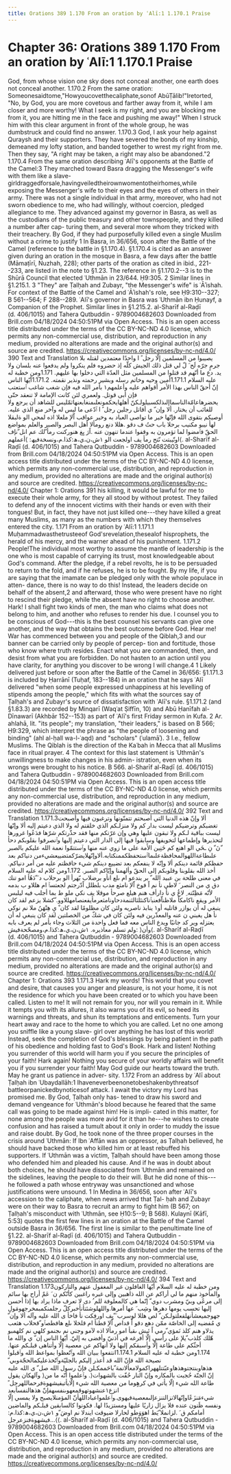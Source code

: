 ```yaml
---
title: Orations 389 1.170 From an oration by ʿAlī:1 1.170.1 Praise
---
```

# Chapter 36: Orations 389 1.170 From an oration by ʿAlī:1 1.170.1 Praise
God, from whose vision one sky does not conceal another, one earth does
not conceal another. 1.170.2 From the same oration:
Someonesaidtome,"Howyoucovetthecaliphate,sonof AbūṬālib!"Iretorted, "No,
by God, you are more covetous and farther away from it, while I am
closer and more worthy! What I seek is my right, and you are blocking me
from it, you are hitting me in the face and pushing me away!" When I
struck him with this clear argument in front of the whole group, he was
dumbstruck and could find no answer. 1.170.3 God, I ask your help
against Quraysh and their supporters. They have severed the bonds of my
kinship, demeaned my lofty station, and banded together to wrest my
right from me. Then they say, "A right may be taken, a right may also be
abandoned."2 1.170.4 From the same oration describing ʿAlī's opponents
at the Battle of the Camel:3 They marched toward Basra dragging the
Messenger's wife with them like a
slave-girldraggedforsale,havingveiledtheirownwomentotheirhomes,while
exposing the Messenger's wife to their eyes and the eyes of others in
their army. There was not a single individual in that army, moreover,
who had not sworn obedience to me, who had willingly, without coercion,
pledged allegiance to me. They advanced against my governor in Basra, as
well as the custodians of the public treasury and other townspeople, and
they killed a number after cap- turing them, and several more whom they
tricked with their treachery. By God, if they had purposefully killed
even a single Muslim without a crime to justify 1 In Basra, in 36/656,
soon after the Battle of the Camel (reference to the battle in
§1.170.4). §1.170.4 is cited as an answer given during an oration in the
mosque in Basra, a few days after the battle (Māmaṭīrī, Nuzhah, 228);
other parts of the oration as cited in ibid., 221--233, are listed in
the note to §1.23. The reference in §1.170.2--3 is to the Shūrā Council
that elected ʿUthmān in 23/644. Ḥ9:305. 2 Similar lines in §1.215.1. 3
"They" are Ṭalḥah and Zubayr, "the Messenger's wife" is ʿĀʾishah. For
context of the Battle of the Camel and ʿĀʾishah's role, see Ḥ9:310--327;
B 561--564; F 288--289. ʿAlī's governor in Basra was ʿUthmān ibn Ḥunayf,
a Companion of the Prophet. Similar lines in §1.215.2. al-Sharīf al-Raḍī
(d. 406/1015) and Tahera Qutbuddin - 9789004682603 Downloaded from
Brill.com 04/18/2024 04:50:51PM via Open Access. This is an open access
title distributed under the terms of the CC BY-NC-ND 4.0 license, which
permits any non-commercial use, distribution, and reproduction in any
medium, provided no alterations are made and the original author(s) and
source are credited. https://creativecommons.org/licenses/by-nc-nd/4.0/
390 Text and Translation يصيبوا من المسلمين إلّا رجل ً ا واحدًا معتمدين
لقتله بلا جرمٍ جرّه لَح َ لّ لي قتل ذلك الجيش كلّه إذ حضروه فلم ينكروا ولم
يدفعوا عنه بلسان ولا يد. دع ما أنّهم قد قتلوا من المسلمين مثل العدّة التي
دخلوا بها عليهم. 1.171ومن خطبة له عليه السلام 1.171.1أمين وحيه وخاتم
رسله وبشير رحمته ونذير نقمته. 1.171.2أيّها الناس إنّ أحقّ الناس بهذا الأمر
أقواهم عليه وأعلمهم١ بأمر الله فيه فإن شغب شاغب ٱستعتب فإن أبى قوتل.
ولعمري لئن كانت الإمامة لا تنعقد حتّى يحضرهاعامّةالناسماإلىذلكسبيلولـكنّ
أهلهايحكمونعلىمنغابعنهاثمّليس للشاهد أن يرجع ولا للغائب أن يختار. ألا وإن
ّ ي أقاتل رجلين رجل ً ا ٱدّعى ما ليس له وآخر منع الذي عليه. أوصيكم بتقوى
الله فإنّها خير ما تواصى العباد به وخير عواقب اّلإ ملعلا اذه لمحي الو
ةلبقلا لهأ نيبو مكنيب برحلا باب حتُ ف دقو .هللا دنع رومألا أهل البصر
والصبر والعلم بمواضع الحقّ فٱمضوا لما تؤمرون به وقفوا عندما تنهون عنه .اًرَ
يِغ هنوركنت رمأ ّلك عم انل ّنإف اونّيبتت ىّتح رمأ يف اولجعت الو
١ش،ن،ي،ھ:كذا.م،ونسخةفيھ: ⟩أعملهم⟨. al-Sharīf al-Raḍī (d. 406/1015) and
Tahera Qutbuddin - 9789004682603 Downloaded from Brill.com 04/18/2024
04:50:51PM via Open Access. This is an open access title distributed
under the terms of the CC BY-NC-ND 4.0 license, which permits any
non-commercial use, distribution, and reproduction in any medium,
provided no alterations are made and the original author(s) and source
are credited. https://creativecommons.org/licenses/by-nc-nd/4.0/ Chapter
1: Orations 391 his killing, it would be lawful for me to execute their
whole army, for they all stood by without protest. They failed to defend
any of the innocent victims with their hands or even with their tongues!
But, in fact, they have not just killed one---they have killed a great
many Muslims, as many as the numbers with which they themselves entered
the city. 1.171 From an oration by ʿAlī:1 1.171.1
Muḥammadwasthetrusteeof God'srevelation,thesealof hisprophets, the
herald of his mercy, and the warner ahead of his punishment. 1.171.2
People!The individual most worthy to assume the mantle of leadership is
the one who is most capable of carrying its trust, most knowledgeable
about God's command. After the pledge, if a rebel revolts, he is to be
persuaded to return to the fold, and if he refuses, he is to be fought.
By my life, if you are saying that the imamate can be pledged only with
the whole populace in atten- dance, there is no way to do this! Instead,
the leaders decide on behalf of the absent,2 and afterward, those who
were present have no right to rescind their pledge, while the absent
have no right to choose another. Hark! I shall fight two kinds of men,
the man who claims what does not belong to him, and another who refuses
to render his due. I counsel you to be conscious of God---this is the
best counsel his servants can give one another, and the way that obtains
the best outcome before God. Hear me! War has commenced between you and
people of the Qiblah,3 and our banner can be carried only by people of
percep- tion and fortitude, those who know where truth resides. Enact
what you are commanded, then, and desist from what you are forbidden. Do
not hasten to an action until you have clarity, for anything you
discover to be wrong I will change.4 1 Likely delivered just before or
soon after the Battle of the Camel in 36/656: §1.171.3 is included by
Ḥarrānī (Tuḥaf, 183--184) in an oration that he says ʿAlī delivered
"when some people expressed unhappiness at his levelling of stipends
among the people," which fits with what the sources say of Ṭalḥah's and
Zubayr's source of dissatisfaction with ʿAlī's rule. §1.171.2 (and
§1.83.3) are recorded by Minqarī (Waqʿat Ṣiffīn, 10) and Abū Ḥanīfah
al-Dīnawarī (Akhbār 152--153) as part of ʿAlī's first Friday sermon in
Kufa. 2 Ar. ahlahā, lit. "its people"; my translation, "their leaders,"
is based on B 566; Ḥ9:329, which interpret the phrase as "the people of
loosening and binding" (ahl al-ḥall wa-l-ʿaqd) and "scholars" (ʿulamāʾ).
3 I.e., fellow Muslims. The Qiblah is the direction of the Kaʿbah in
Mecca that all Muslims face in ritual prayer. 4 The context for this
last statement is ʿUthmān's unwillingness to make changes in his admin-
istration, even when its wrongs were brought to his notice. B 566.
al-Sharīf al-Raḍī (d. 406/1015) and Tahera Qutbuddin - 9789004682603
Downloaded from Brill.com 04/18/2024 04:50:51PM via Open Access. This is
an open access title distributed under the terms of the CC BY-NC-ND 4.0
license, which permits any non-commercial use, distribution, and
reproduction in any medium, provided no alterations are made and the
original author(s) and source are credited.
https://creativecommons.org/licenses/by-nc-nd/4.0/ 392 Text and
Translation 1.171.3ألا وإنّ هذه الدنيا التي أصبحتم تتمنّونها وترغبون فيها
وأصبحت تغضبكم وترضيكم ليست بدار كم ولا منزلـكم الذي خلقتم له ولا الذي
دعيتم إليه ألا وإنّها ليست بباقية لـكم ولا تبقون عليها وهي وإن غرّتكم منها
فقد حذّرتكم شرّها فدَعُوا غرورها لتحذيرها وإطماعها لتخويفها وسابقوا فيها إلى
الدار التي دعيتم إليها وٱنصرفوا بقلوبكم دحأ ّنَ ّ نِ ـخَي الو اهنع كم خَنِين
الأَمة على ما زوي عنه منها وٱستتمّوا نعمة الله عليكم بالصبر
علىطاعةاللهوالمحافظةعلىماٱستحفظكممنكتابه.ألاوإنّهلايضرّكمتضييعشيءمن دنياكم
بعد حفظكم قائمة دينكم ألا وإنّه لا ينفعكم بعد تضييع دينكم شيء حافظتم عليه
من أمر دنياكم. أخذ الله بقلوبنا وقلوبكم إلى الحقّ وألهمنا وإيّاكم الصبر.
1.172ومن كلام له عليه السلام في معنى طلحة بن عبيد الله ّ بر يندعو ام ىلع
انأو برضلاب بّهرأ الو برحلاب د َ ّدَهُأ امو تنك دق ي من النصر َ لاطي نأ نم
اً فوخ اّلإ نامثع مدب بلطلل اًدّرجتم لجعتسٱ ام هللاو ب بدمه لأنّه مَظِنّته ِ لاغُ
ي نأ دارأف هنم هيلع صرحأ موقلا يف نكي ملو ط بما أجلب فيه ليلبس الأمر
ويقع ناكامكاً ملاظناّفعنبٱناكنئلثالثنمةدحاونامثعرمأيفعنصامهللاوو. ّكشلا
يزعم لقد كان ينبغي له أن يوازر قاتليه أو١ ينابذ ناصريه ولئن كان مظلومًا
لقد كان ْ يِ هِنْهَنُ ملا نم نوكي نأ هل يغبني ن عنه والمعذّرين فيه ولئن كان في
شكّ من الخصلتين لقد كان ينبغي له أن يعتزله وير كد جانبًا ويدع الناس معه
فما فعل واحدة من الثلاث وجاء بأمر لم يعرف بابه ولم تسلم معاذيره.
١ش،ن،ي،ھ:كذا.م،ومصحّحةفيش: ⟩وأن⟨. al-Sharīf al-Raḍī (d. 406/1015) and
Tahera Qutbuddin - 9789004682603 Downloaded from Brill.com 04/18/2024
04:50:51PM via Open Access. This is an open access title distributed
under the terms of the CC BY-NC-ND 4.0 license, which permits any
non-commercial use, distribution, and reproduction in any medium,
provided no alterations are made and the original author(s) and source
are credited. https://creativecommons.org/licenses/by-nc-nd/4.0/ Chapter
1: Orations 393 1.171.3 Hark my words! This world that you covet and
desire, that causes you anger and pleasure, is not your home, it is not
the residence for which you have been created or to which you have been
called. Listen to me! It will not remain for you, nor will you remain in
it. While it tempts you with its allures, it also warns you of its evil,
so heed its warnings and threats, and shun its temptations and
enticements. Turn your heart away and race to the home to which you are
called. Let no one among you sniffle like a young slave- girl over
anything he has lost of this world! Instead, seek the completion of
God's blessings by being patient in the path of his obedience and
holding fast to God's Book. Hark and listen! Nothing you surrender of
this world will harm you if you secure the principles of your faith!
Hark again! Nothing you secure of your worldly affairs will benefit you
if you surrender your faith! May God guide our hearts toward the truth.
May he grant us patience in adver- sity. 1.172 From an address by ʿAlī
about Ṭalḥah ibn ʿUbaydallāh:1 Ihaveneverbeenonetobeshakenbythreatsof
battleorpanickedbynoticesof attack. I await the victory my Lord has
promised me. By God, Ṭalḥah only has- tened to draw his sword and demand
vengeance for ʿUthmān's blood because he feared that the same call was
going to be made against him! He is impli- cated in this matter, for
none among the people was more avid for it than he---he wishes to create
confusion and has raised a tumult about it only in order to muddy the
issue and raise doubt. By God, he took none of the three proper courses
in the crisis around ʿUthmān: If Ibn ʿAffān was an oppressor, as Ṭalḥah
believed, he should have backed those who killed him or at least
rebuffed his supporters. If ʿUthmān was a victim, Ṭalḥah should have
been among those who defended him and pleaded his cause. And if he was
in doubt about both choices, he should have dissociated from ʿUthmān and
remained on the sidelines, leaving the people to do their will. But he
did none of this--- he followed a path whose entryway was unsanctioned
and whose justifications were unsound. 1 In Medina in 36/656, soon after
ʿAlī's accession to the caliphate, when news arrived that Ṭal- ḥah and
Zubayr were on their way to Basra to recruit an army to fight him (B
567; on Ṭalḥah's misconduct with ʿUthmān, see Ḥ10:5--9; B 568). Kulaynī
(Kāfī, 5:53) quotes the first few lines in an oration at the Battle of
the Camel outside Basra in 36/656. The first line is similar to the
penultimate line of §1.22. al-Sharīf al-Raḍī (d. 406/1015) and Tahera
Qutbuddin - 9789004682603 Downloaded from Brill.com 04/18/2024
04:50:51PM via Open Access. This is an open access title distributed
under the terms of the CC BY-NC-ND 4.0 license, which permits any
non-commercial use, distribution, and reproduction in any medium,
provided no alterations are made and the original author(s) and source
are credited. https://creativecommons.org/licenses/by-nc-nd/4.0/ 394
Text and Translation 1.173ومن خطبة له عليه السلام أيّها الغافلون غير
المغفول عنهم والتاركون والمأخوذ منهم ما لي أراكم عن الله ذاهبين وإلى
غيره راغبين كأنّكم ن َ عَمٌ أراح بها سائم إلى مرعًى وبيّ ومشرب دوي ّ إنّما هي
كالمعلوفة للم ُ دى لا تعرف ماذا يراد بها إذا أحسن إليها تحسب يومها دهرها
وشِب َ عها أمرها.واللهلوشئتأنأخبركلّ رجلمنكمبمخرجهومَولِ
جهوجميعشأنهلفعلتولـكن ّ لص هللا لوسرب َ ّيِف اورفكت نأ فاخأ ى الله عليه
وآله ألا وإن ّ ي مُفضيه إلى الخاصّة ممّن دهع دقو اً قداص اّلإ قطنأ ام قلخلا
ىلع هافطصٱو ّقحلاب هثعب يذلاو هنم كلذ نَمؤي ّرمي اً ئيش ىقبأ امو رمألا اذه
لآمو وجني نم ىجنمو كلهي نم كلهمبو هّلك كلذب ّيلإ على رأسي إلّا أفرغه في
أذنيّ وأفضى به إليّ. أيّها الناس إن ّ ي والله ما أحثّكم على طاعة إلّا وأسبقكم
إليها ولا أنهاكم عن معصية إلّا وأتناهى قبلـكم عنها. 1.174ومن خطبة له عليه
السلام 1.174.1انتفعوا ببيان الله وٱتّعظوا بمواعظ الله وٱقبلوا نصيحة الله
فإنّ الله قد أعذر إليكم بالجليّةوٱتّخذعليكمالحجّةوبي ّ
هذهاوبنتجتوهذهاوعبّتتلههراكمولامعألانمهَ ّباحَممكـلن فإنّ رسول الله صل ّ ى
الله عليه وآلهكان يقول ⟩إنّ الجنّة حُجبت بالمكاره وإنّ النار حُفّت بالشهوات⟨.
وٱعلموا أنّه ما من طاعة الله شيء إلّا يأتي في كرهٍوما من معصية الله شيء
إلّايأتيفيشهوةفرحماللهرجل ً انزع١عنشهوتهوقمعهوىنفسهفإنّ هذهالنفسأبعد
شيءمَنزَعًاوإنّهالاتزالتنزعإلىمعصيةفيهوى.وٱعلمواعباداللهأنّ المؤمنلايصبح ولا
يمسي إلّا ونفسه ظَنون عنده فلا يزال زاريًا عليها ومستزيدًا لها. فكونوا
كالسابقين قبلـكم والماضين أمامكم ق َ .لزانملا ّيَط اهوَوَطو لحارلا ضيوقت
ايندلا نم اوضَ ّو ١ش،ن،ي،ھ:كذا.م: ⟩...فيشهوةفنزعرجل⟨. al-Sharīf al-Raḍī
(d. 406/1015) and Tahera Qutbuddin - 9789004682603 Downloaded from
Brill.com 04/18/2024 04:50:51PM via Open Access. This is an open access
title distributed under the terms of the CC BY-NC-ND 4.0 license, which
permits any non-commercial use, distribution, and reproduction in any
medium, provided no alterations are made and the original author(s) and
source are credited. https://creativecommons.org/licenses/by-nc-nd/4.0/